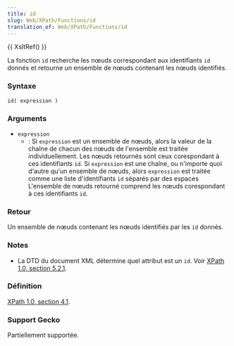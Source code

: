 ```yaml
---
title: id
slug: Web/XPath/Functions/id
translation_of: Web/XPath/Functions/id
---
```


{{ XsltRef() }}

La fonction `id` recherche les nœuds correspondant aux identifiants `id` donnés et retourne un ensemble de nœuds contenant les nœuds identifiés.

### Syntaxe

```
id( expression )
```

### Arguments

- `expression`
  - : Si `expression` est un ensemble de nœuds, alors la valeur de la chaîne de chacun des nœuds de l'ensemble est traitée individuellement. Les nœuds retournés sont ceux corespondant à ces identifiants `id`. Si `expression` est une chaîne, ou n'importe quoi d'autre qu'un ensemble de nœuds, alors `expression` est traitée comme une liste d'identifiants `id` séparés par des espaces L'ensemble de nœuds retourné comprend les nœuds corespondant à ces identifiants `id`.

### Retour

Un ensemble de nœuds contenant les nœuds identifiés par les `id` donnés.

### Notes

- La DTD du document XML détermine quel attribut est un `id`. Voir [XPath 1.0, section 5.2.1](http://www.w3.org/TR/xpath#unique-id).

### Définition

[XPath 1.0, section 4.1](http://www.w3.org/TR/xpath#function-id).

### Support Gecko

Partiellement supportée.
